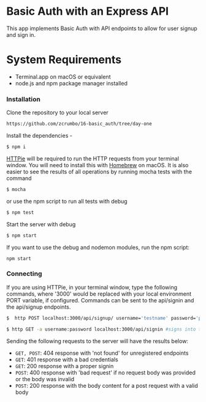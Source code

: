 # Basic Auth with an Express API

This app implements Basic Auth with API endpoints to allow for user signup and sign in.

# System Requirements

  - Terminal.app on macOS or equivalent
  - node.js and npm package manager installed


### Installation

Clone the repository to your local server
```sh
https://github.com/zcrumbo/16-basic_auth/tree/day-one
```

Install the dependencies -

```sh
$ npm i
```

[HTTPie](https://httpie.org/) will be required to run the HTTP requests from your terminal window. You will need to install this with [Homebrew][1] on macOS. It is also easier to see the results of all operations by running mocha tests with the command
```sh
$ mocha
```
or use the npm script to run all tests with debug
```sh
$ npm test
```
Start the server with debug

```sh
$ npm start
```
If you want to use the debug and nodemon modules, run the npm script:
```
npm start
```

### Connecting

If you are using HTTPie, in your terminal window, type the following commands, where '3000' would be replaced with your local environment PORT variable, if configured. Commands can  be sent to the api/signin and the api/signup endpoints.


```sh
$  http POST localhost:3000/api/signup/ username='testname' password='password' email='email@email.com'  #signs up for the api and returns a unqique token that must be used in future api calls

$ http GET -a username:password localhost:3000/api/signin #signs into the API

```

Sending the following requests to the server will have the results below:

 * `GET, POST`:  404 response with 'not found' for unregistered endpoints
* `GET`: 401 response with a bad credentials
 * `GET`: 200 response with a proper signin
 * `POST`: 400 response with 'bad request' if no request body was provided or the body was invalid
 * `POST`: 200 response with the body content for a post request with a valid body


[1]:https://brew.sh/

